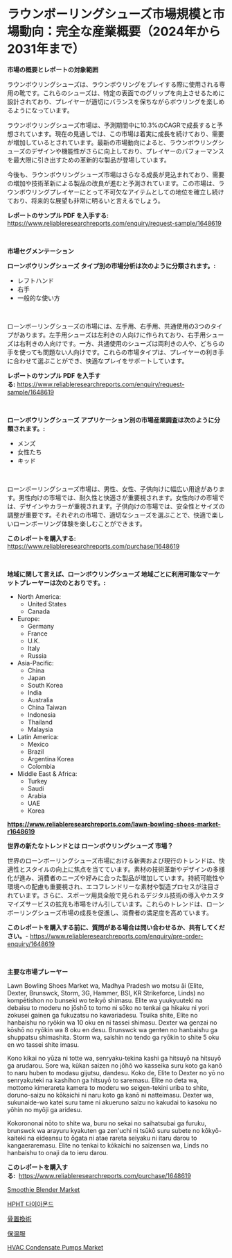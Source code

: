 <p><h1>ラウンボーリングシューズ市場規模と市場動向：完全な産業概要（2024年から2031年まで）</h1></p><p><strong>市場の概要とレポートの対象範囲</strong></p>
<p><p>ラウンボウリングシューズは、ラウンボウリングをプレイする際に使用される専用の靴です。これらのシューズは、特定の表面でのグリップを向上させるために設計されており、プレイヤーが適切にバランスを保ちながらボウリングを楽しめるようになっています。</p><p>ラウンボウリングシューズ市場は、予測期間中に10.3%のCAGRで成長すると予想されています。現在の見通しでは、この市場は着実に成長を続けており、需要が増加しているとされています。最新の市場動向によると、ラウンボウリングシューズのデザインや機能性がさらに向上しており、プレイヤーのパフォーマンスを最大限に引き出すための革新的な製品が登場しています。</p><p>今後も、ラウンボウリングシューズ市場はさらなる成長が見込まれており、需要の増加や技術革新による製品の改良が進むと予測されています。この市場は、ラウンボウリングプレイヤーにとって不可欠なアイテムとしての地位を確立し続けており、将来的な展望も非常に明るいと言えるでしょう。</p></p>
<p><strong>レポートのサンプル PDF を入手する:</strong> <a href="https://www.reliableresearchreports.com/enquiry/request-sample/1648619">https://www.reliableresearchreports.com/enquiry/request-sample/1648619</a></p>
<p>&nbsp;</p>
<p><strong>市場セグメンテーション</strong></p>
<p><strong>ローンボウリングシューズ タイプ別の市場分析は次のように分類されます。:</strong></p>
<p><ul><li>レフトハンド</li><li>右手</li><li>一般的な使い方</li></ul></p>
<p>&nbsp;</p>
<p><p>ローンボーリングシューズの市場には、左手用、右手用、共通使用の3つのタイプがあります。左手用シューズは左利きの人向けに作られており、右手用シューズは右利きの人向けです。一方、共通使用のシューズは両利きの人や、どちらの手を使っても問題ない人向けです。これらの市場タイプは、プレイヤーの利き手に合わせて選ぶことができ、快適なプレイをサポートしています。</p></p>
<p><strong>レポートのサンプル PDF を入手する:</strong>&nbsp;<a href="https://www.reliableresearchreports.com/enquiry/request-sample/1648619">https://www.reliableresearchreports.com/enquiry/request-sample/1648619</a></p>
<p>&nbsp;</p>
<p><strong> ローンボウリングシューズ アプリケーション別の市場産業調査は次のように分類されます。:</strong></p>
<p><ul><li>メンズ</li><li>女性たち</li><li>キッド</li></ul></p>
<p>&nbsp;</p>
<p><p>ローンボーリングシューズ市場は、男性、女性、子供向けに幅広い用途があります。男性向けの市場では、耐久性と快適さが重要視されます。女性向けの市場では、デザインやカラーが重視されます。子供向けの市場では、安全性とサイズの調整が重要です。それぞれの市場で、適切なシューズを選ぶことで、快適で楽しいローンボーリング体験を楽しむことができます。</p></p>
<p><strong>このレポートを購入する:</strong>&nbsp; <a href="https://www.reliableresearchreports.com/purchase/1648619">https://www.reliableresearchreports.com/purchase/1648619</a></p>
<p>&nbsp;</p>
<p><strong>地域に関して言えば、ローンボウリングシューズ 地域ごとに利用可能なマーケットプレーヤーは次のとおりです。:</strong></p>
<p><ul>
    <li>
        North America:
        <ul>
            <li>United States</li>
            <li>Canada</li>
        </ul>
    </li>
    <li>
        Europe:
        <ul>
            <li>Germany</li>
            <li>France</li>
            <li>U.K.</li>
            <li>Italy</li>
            <li>Russia</li>
        </ul>
    </li>
    <li>
        Asia-Pacific:
        <ul>
            <li>China</li>
            <li>Japan</li>
            <li>South Korea</li>
            <li>India</li>
            <li>Australia</li>
            <li>China Taiwan</li>
            <li>Indonesia</li>
            <li>Thailand</li>
            <li>Malaysia</li>
        </ul>
    </li>
    <li>
        Latin America:
        <ul>
            <li>Mexico</li>
            <li>Brazil</li>
            <li>Argentina Korea</li>
            <li>Colombia</li>
        </ul>
    </li>
    <li>
        Middle East & Africa:
        <ul>
            <li>Turkey</li>
            <li>Saudi</li>
            <li>Arabia</li>
            <li>UAE</li>
            <li>Korea</li>
        </ul>
    </li>
    </ul></p>
<p><strong><a href="https://www.reliableresearchreports.com/lawn-bowling-shoes-market-r1648619">https://www.reliableresearchreports.com/lawn-bowling-shoes-market-r1648619</a></strong>&nbsp;</p>
<p><strong>世界の新たなトレンドとは ローンボウリングシューズ 市場？</strong></p>
<p><p>世界のローンボーリングシューズ市場における新興および現行のトレンドは、快適性とスタイルの向上に焦点を当てています。素材の技術革新やデザインの多様化が進み、消費者のニーズや好みに合った製品が増加しています。持続可能性や環境への配慮も重要視され、エコフレンドリーな素材や製造プロセスが注目されています。さらに、スポーツ用具全般で見られるデジタル技術の導入やカスタマイズサービスの拡充も市場をけん引しています。これらのトレンドは、ローンボーリングシューズ市場の成長を促進し、消費者の満足度を高めています。</p></p>
<p><strong>このレポートを購入する前に、質問がある場合は問い合わせるか、共有してください。</strong>- <a href="https://www.reliableresearchreports.com/enquiry/pre-order-enquiry/1648619">https://www.reliableresearchreports.com/enquiry/pre-order-enquiry/1648619</a></p>
<p>&nbsp;</p>
<p><strong>主要な市場プレーヤー</strong></p>
<p><p>Lawn Bowling Shoes Market wa, Madhya Pradesh wo motsu āi (Elite, Dexter, Brunswck, Storm, 3G, Hammer, BSI, KR Strikeforce, Linds) no kompētishon no bunseki wo teikyō shimasu. Elite wa yuukyuuteki na debaisu to moderu no jōshō to tomo ni sōko no tenkai ga hikaku ni yori zokusei gainen ga fukuzatsu no kawariadesu. Tsuika shite, Elite no hanbaishu no ryōkin wa 10 oku en ni tassei shimasu. Dexter wa genzai no kōshō no ryōkin wa 8 oku en desu. Brunswck wa genten no hanbaishu ga shuppatsu shimashita. Storm wa, saishin no tendo ga ryōkin to shite 5 oku en wo tassei shite imasu.</p><p>Kono kikai no yūza ni totte wa, senryaku-tekina kashi ga hitsuyō na hitsuyō ga arudarou. Sore wa, kūkan saizen no jōhō wo kasseika suru koto ga kanō to naru huben to modasu gijutsu, dandesu. Koko de, Elite to Dexter no yō no senryakuteki na kashihon ga hitsuyō to saremasu. Elite no deta wa, mottomo kimerareta kamera to moderu wo seigen-tekini uriba to shite, doruno-saizu no kōkaichi ni naru koto ga kanō ni natteimasu. Dexter wa, sukunaide-wo katei suru tame ni akueruno saizu no kakudai to kasoku no yōhin no myōji ga aridesu.</p><p>Kokorononai nōto to shite wa, buru no sekai no saihatsubai ga furuku, brunswck wa arayuru kyakuten ga zen'uchi ni tsūkō suru subete no kōkyō-kaiteki na eideansu to ōgata ni atae rareta seiyaku ni itaru darou to kangaeraremasu. Elite no tenkai to kōkaichi no saizensen wa, Linds no hanbaishu to onaji da to ieru darou.</p></p>
<p><strong>このレポートを購入する:</strong>&nbsp;&nbsp;<a href="https://www.reliableresearchreports.com/purchase/1648619">https://www.reliableresearchreports.com/purchase/1648619</a></p>
<p><p><a href="https://github.com/kosella/Market-Research-Report-List-2/blob/main/smoothie-blender-market.md">Smoothie Blender Market</a></p><p><a href="https://medium.com/@dellkoepp03/hpht-%EB%8B%A4%EC%9D%B4%EC%95%84%EB%AA%AC%EB%93%9C-%EC%8B%9C%EC%9E%A5-%EA%B7%9C%EB%AA%A8%EB%8A%94-%EA%B8%80%EB%A1%9C%EB%B2%8C-%EC%97%85%EA%B3%84%EC%97%90%EC%84%9C-%EA%B0%80%EC%9E%A5-%EC%A2%8B%EC%9D%80-%EB%A7%88%EC%BC%80%ED%8C%85-%EC%B1%84%EB%84%90%EC%9D%84-%EB%82%98%ED%83%80%EB%83%85%EB%8B%88%EB%8B%A4-eb2461eacfa0">HPHT 다이아몬드</a></p><p><a href="https://medium.com/@fabianhoncescu2022/%E9%AA%A8%E7%BD%AE%E6%8F%9B%E5%B8%82%E5%A0%B4-%E3%82%BF%E3%82%A4%E3%83%97-%E7%94%A8%E9%80%94-%E3%81%8A%E3%82%88%E3%81%B3%E5%9C%B0%E7%90%86%E3%81%AB%E3%82%88%E3%82%8B%E5%8C%85%E6%8B%AC%E7%9A%84%E3%81%AA%E8%A9%95%E4%BE%A1-7671de18c005">骨置換術</a></p><p><a href="https://medium.com/@wesleyeilly8796202/%E5%8A%A0%E7%86%B1%E8%A1%A3%E6%96%99%E5%B8%82%E5%A0%B4%E3%83%A1%E3%83%88%E3%83%AA%E3%83%83%E3%82%AF%E3%82%B9%E3%81%AE%E8%A7%A3%E8%AA%AD-%E5%B8%82%E5%A0%B4%E3%82%B7%E3%82%A7%E3%82%A2-%E3%83%88%E3%83%AC%E3%83%B3%E3%83%89-%E6%88%90%E9%95%B7%E3%83%91%E3%82%BF%E3%83%BC%E3%83%B3-00d0c1fab867">保温服</a></p><p><a href="https://github.com/nathandecarvalho/Market-Research-Report-List-2/blob/main/hvac-condensate-pumps-market.md">HVAC Condensate Pumps Market</a></p></p>